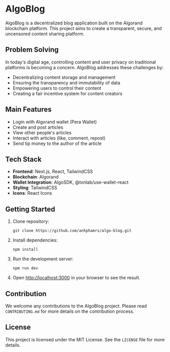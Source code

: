 # AlgoBlog

AlgoBlog is a decentralized blog application built on the Algorand blockchain platform. This project aims to create a transparent, secure, and uncensored content sharing platform.

## Problem Solving

In today's digital age, controlling content and user privacy on traditional platforms is becoming a concern. AlgoBlog addresses these challenges by:

- Decentralizing content storage and management
- Ensuring the transparency and immutability of data
- Empowering users to control their content
- Creating a fair incentive system for content creators

## Main Features

- Login with Algorand wallet (Pera Wallet)
- Create and post articles
- View other people's articles
- Interact with articles (like, comment, repost)
- Send tip money to the author of the article

## Tech Stack

- **Frontend**: Next.js, React, TailwindCSS
- **Blockchain**: Algorand
- **Wallet Integration**: AlgoSDK, @txnlab/use-wallet-react
- **Styling**: TailwindCSS
- **Icons**: React Icons

## Getting Started

1. Clone repository:
   ```
   git clone https://github.com/anhphamrs/algo-blog.git
   ```

2. Install dependencies:
   ```
   npm install
   ```

3. Run the development server:
   ```
   npm run dev
   ```

4. Open [http://localhost:3000](http://localhost:3000) in your browser to see the result.

## Contribution

We welcome any contributions to the AlgoBlog project. Please read `CONTRIBUTING.md` for more details on the contribution process.

## License

This project is licensed under the MIT License. See the `LICENSE` file for more details.
